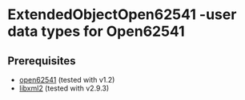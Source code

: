 # ExtendedObjectOpen62541 -user data types for Open62541

## Prerequisites

*   [open62541](https://open62541.org) (tested with v1.2)
*   [libxml2](http://xmlsoft.org) (tested with v2.9.3)


